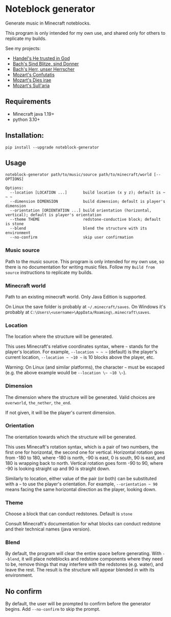 # Noteblock generator
Generate music in Minecraft noteblocks.

This program is only intended for my own use, and shared only for others to replicate my builds.

See my projects:
* [Handel's He trusted in God](https://github.com/FelixFourcolor/He-trusted-in-God)
* [Bach's Sind Blitze, sind Donner](https://github.com/FelixFourcolor/Sind-Blitze-sind-Donner)
* [Bach's Herr, unser Herrscher](https://github.com/FelixFourcolor/Herr-unser-Herrscher)
* [Mozart's Confutatis](https://github.com/FelixFourcolor/Confutatis)
* [Mozart's Dies irae](https://github.com/FelixFourcolor/Dies-irae)
* [Mozart's Sull'aria](https://github.com/FelixFourcolor/Canzonetta-sull-aria)

## Requirements
* Minecraft java 1.19+
* python 3.10+

## Installation:
```pip install --upgrade noteblock-generator```

## Usage
```
noteblock-generator path/to/music/source path/to/minecraft/world [--OPTIONS]

Options:
  --location [LOCATION ...]       build location (x y z); default is ~ ~ ~
  --dimension DIMENSION           build dimension; default is player's dimension
  --orientation [ORIENTATION ...] build orientation (horizontal, vertical); default is player's orientation
  --theme THEME                   redstone-conductive block; default is stone
  --blend                         blend the structure with its environment
  --no-confirm                    skip user confirmation
```

### Music source
Path to the music source. This program is only intended for my own use, so there is no documentation for writing music files. Follow my `Build from source` instructions to replicate my builds.

### Minecraft world
Path to an existing minecraft world. Only Java Edition is supported.

On Linux the save folder is probably at `~/.minecraft/saves`. On Windows it's probably at `C:\Users\<username>\AppData/Roaming\.minecraft\saves`.

### Location
The location where the structure will be generated.

This uses Minecraft's relative coordinates syntax, where `~` stands for the player's location. For example, `--location ~ ~ ~` (default) is the player's current location, `--location ~ ~10 ~` is 10 blocks above the player, etc.

Warning: On Linux (and similar platforms), the character `~` must be escaped (e.g. the above example would be `--location \~ ~10 \~`).

### Dimension
The dimension where the structure will be generated. Valid choices are `overworld`, `the_nether`, `the_end`.

If not given, it will be the player's current dimension.

### Orientation
The orientation towards which the structure will be generated.

This uses Minecaft's rotation syntax, which is a pair of two numbers, the first one for horizontal, the second one for vertical. Horizontal rotation goes from -180 to 180, where -180 is north, -90 is east, 0 is south, 90 is east, and 180 is wrapping back to north. Vertical rotation goes form -90 to 90, where -90 is looking straight up and 90 is straight down.

Similarly to location, either value of the pair (or both) can be substituted with a `~` to use the player's orientation. For example, `--orientation ~ 90` means facing the same horizontal direction as the player, looking down.

### Theme
Choose a block that can conduct redstones. Default is `stone`

Consult Minecraft's documentation for what blocks can conduct redstone and their technical names (java version).

### Blend
By default, the program will clear the entire space before generating. With `--blend`, it will place noteblocks and redstone components where they need to be, remove things that may interfere with the redstones (e.g. water), and leave the rest. The result is the structure will appear blended in with its environment.


## No confirm
By default, the user will be prompted to confirm before the generator begins. Add `--no-confirm` to skip the prompt.